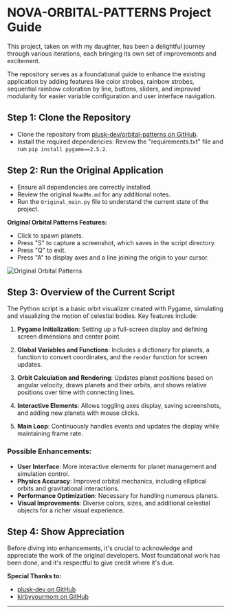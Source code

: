 # NOVA-ORBITAL-PATTERNS Project Guide

This project, taken on with my daughter, has been a delightful journey through various iterations, each bringing its own set of improvements and excitement.

The repository serves as a foundational guide to enhance the existing application by adding features like color strobes, rainbow strobes, sequential rainbow coloration by line, buttons, sliders, and improved modularity for easier variable configuration and user interface navigation.

## Step 1: Clone the Repository
- Clone the repository from [plusk-dev/orbital-patterns on GitHub](https://github.com/plusk-dev/orbital-patterns).
- Install the required dependencies: Review the "requirements.txt" file and run `pip install pygame==2.5.2`.

## Step 2: Run the Original Application
- Ensure all dependencies are correctly installed.
- Review the original `ReadMe.md` for any additional notes.
- Run the `Original_main.py` file to understand the current state of the project.

**Original Orbital Patterns Features:**
- Click to spawn planets.
- Press "S" to capture a screenshot, which saves in the script directory.
- Press "Q" to exit.
- Press "A" to display axes and a line joining the origin to your cursor.

![Original Orbital Patterns](https://images-ext-2.discordapp.net/external/reeKlQI6RiU9At2H5C-73ryCnpLqL4ru7shOThJFGdw/https/repository-images.githubusercontent.com/445509211/95c2a5b3-2bb4-4aad-8acf-1209bf9700ec)

## Step 3: Overview of the Current Script
The Python script is a basic orbit visualizer created with Pygame, simulating and visualizing the motion of celestial bodies. Key features include:

1. **Pygame Initialization**: Setting up a full-screen display and defining screen dimensions and center point.

2. **Global Variables and Functions**: Includes a dictionary for planets, a function to convert coordinates, and the `render` function for screen updates.

3. **Orbit Calculation and Rendering**: Updates planet positions based on angular velocity, draws planets and their orbits, and shows relative positions over time with connecting lines.

4. **Interactive Elements**: Allows toggling axes display, saving screenshots, and adding new planets with mouse clicks.

5. **Main Loop**: Continuously handles events and updates the display while maintaining frame rate.

### Possible Enhancements:
- **User Interface**: More interactive elements for planet management and simulation control.
- **Physics Accuracy**: Improved orbital mechanics, including elliptical orbits and gravitational interactions.
- **Performance Optimization**: Necessary for handling numerous planets.
- **Visual Improvements**: Diverse colors, sizes, and additional celestial objects for a richer visual experience.

## Step 4: Show Appreciation
Before diving into enhancements, it's crucial to acknowledge and appreciate the work of the original developers. Most foundational work has been done, and it's respectful to give credit where it's due.

**Special Thanks to:**
- [plusk-dev on GitHub](https://github.com/plusk-dev)
- [kirbyyourmom on GitHub](https://github.com/kirbyyourmom)

---
